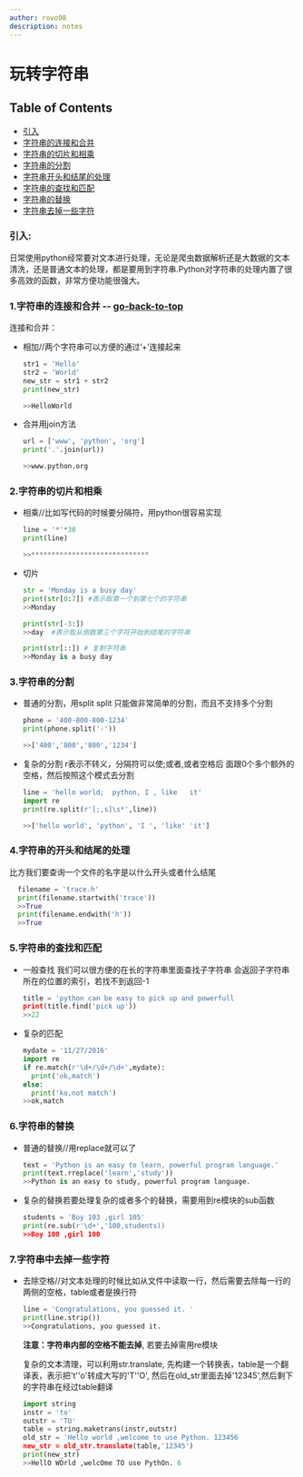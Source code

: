 ```yaml
---
author: rovo98
description: notes
---
```


# 玩转字符串

##  Table of Contents

- [引入](https://github.com/rovo98/python-learning/blob/master/blogs/python-base/01-%E7%8E%A9%E8%BD%AC%E5%AD%97%E7%AC%A6%E4%B8%B2.md#引入-:)
- [字符串的连接和合并](https://github.com/rovo98/python-learning/blob/master/blogs/python-base/01-%E7%8E%A9%E8%BD%AC%E5%AD%97%E7%AC%A6%E4%B8%B2.md#1字符串的连接和合并)
- [字符串的切片和相乘]()
- [字符串的分割]()
- [字符串开头和结尾的处理]()
- [字符串的查找和匹配]()
- [字符串的替换]()
- [字符串去掉一些字符]()

### 引入:

日常使用python经常要对文本进行处理，无论是爬虫数据解析还是大数据的文本清洗，还是普通文本的处理，都是要用到字符串.Python对字符串的处理内置了很多高效的函数，非常方便功能很强大。

### 1.字符串的连接和合并 -- [go-back-to-top]()

连接和合并：

- 相加//两个字符串可以方便的通过‘+’连接起来
  ```python
  str1 = 'Hello'
  str2 = 'World'
  new_str = str1 + str2
  print(new_str)

  >>HelloWorld
  ```
- 合并用join方法
  ```python
  url = ['www', 'python', 'org']
  print('.'.join(url))

  >>www.python.org
  ```
  
### 2.字符串的切片和相乘
- 相乘//比如写代码的时候要分隔符，用python很容易实现

  ```python
  line = '*'*30
  print(line)

  >>*****************************
  ```
  
- 切片

  ```python
  str = 'Monday is a busy day'
  print(str[0:7]) #表示取第一个到第七个的字符串
  >>Monday

  print(str[-3:])
  >>day  #表示取从倒数第三个字符开始到结尾的字符串

  print(str[::]) # 复制字符串
  >>Monday is a busy day
  ```
  
### 3.字符串的分割

- 普通的分割，用split
  split 只能做非常简单的分割，而且不支持多个分割
  
  ```python
  phone = '400-800-800-1234'
  print(phone.split('-'))

  >>['400','800','800','1234']
  ```
  
- 复杂的分割
  r表示不转义，分隔符可以使;或者,或者空格后
  面跟0个多个额外的空格，然后按照这个模式去分割
  
  ```python
  line = 'hello world;  python, I , like   it'
  import re
  print(re.split(r'[;,s]\s*',line))

  >>['hello world', 'python', 'I ', 'like' 'it']
  ```

### 4.字符串的开头和结尾的处理

比方我们要查询一个文件的名字是以什么开头或者什么结尾

```python
  filename = 'trace.h'
  print(filename.startwith('trace'))
  >>True
  print(filename.endwith('h'))
  >>True
```

### 5.字符串的查找和匹配

- 一般查找
  我们可以很方便的在长的字符串里面查找子字符串
  会返回子字符串所在的位置的索引，若找不到返回-1
  
  ```python
  title = 'python can be easy to pick up and powerfull
  print(title.find('pick up'))
  >>22
  ```
  
- 复杂的匹配

  ```python
  mydate = '11/27/2016'
  import re
  if re.match(r'\d+/\d+/\d+',mydate):
  	print('ok,match')
  else:
  	print('ko,not match')
  >>ok,match
  ```
  
### 6.字符串的替换

- 普通的替换//用replace就可以了

  ```python
  text = 'Python is an easy to learn, powerful program language.'
  print(text.rreplace('learn','study'))
  >>Python is an easy to study, powerful program language.
  ```
  
- 复杂的替换若要处理复杂的或者多个的替换，需要用到re模块的sub函数

  ```python
  students = 'Boy 103 ,girl 105'
  print(re.sub(r'\d+','100,students))
  >>Boy 100 ,girl 100
  ```
  
### 7.字符串中去掉一些字符

- 去除空格//对文本处理的时候比如从文件中读取一行，然后需要去除每一行的
  两侧的空格，table或者是换行符
  
  ```python
  line = 'Congratulations, you guessed it. '
  print(line.strip())
  >>Congratulations, you guessed it.
  ```
  
  **注意：字符串内部的空格不能去掉**, 若要去掉需用re模块
  
  复杂的文本清理，可以利用str.translate,
  先构建一个转换表，table是一个翻译表，表示把't''o'转成大写的'T''O',
  然后在old_str里面去掉'12345',然后剩下的字符串在经过table翻译
  
  ```python
  import string
  instr = 'to'
  outstr = 'TO'
  table = string.maketrans(instr,outstr)
  old_str = 'Hello world ,welcome to use Python. 123456
  new_str = old_str.translate(table,'12345')
  print(new_str)
  >>HellO WOrld ,welcOme TO use PythOn. 6
  ```
  

